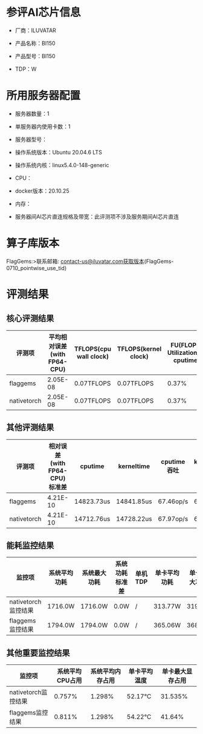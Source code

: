 # 参评AI芯片信息

* 厂商：ILUVATAR

* 产品名称：BI150
* 产品型号：BI150
* TDP：W

# 所用服务器配置

* 服务器数量：1


* 单服务器内使用卡数：1
* 服务器型号：
* 操作系统版本：Ubuntu 20.04.6 LTS
* 操作系统内核：linux5.4.0-148-generic
* CPU：
* docker版本：20.10.25
* 内存：
* 服务器间AI芯片直连规格及带宽：此评测项不涉及服务期间AI芯片直连

# 算子库版本
FlagGems:>联系邮箱: contact-us@iluvatar.com获取版本(FlagGems-0710_pointwise_use_tid)

# 评测结果

## 核心评测结果

| 评测项  | 平均相对误差(with FP64-CPU) | TFLOPS(cpu wall clock) | TFLOPS(kernel clock) | FU(FLOPS Utilization)-cputime | FU-kerneltime |
| ---- | -------------- | -------------- | ------------ | ------ | ----- |
| flaggems | 2.05E-08    | 0.07TFLOPS       | 0.07TFLOPS        | 0.37% | 0.37% |
| nativetorch | 2.05E-08    | 0.07TFLOPS      | 0.07TFLOPS      | 0.37%      | 0.37%    |

## 其他评测结果

| 评测项  | 相对误差(with FP64-CPU)标准差 | cputime | kerneltime | cputime吞吐 | kerneltime吞吐 | 无预热时延 | 预热后时延 |
| ---- | -------------- | -------------- | ------------ | ------------ | -------------- | -------------- | ------------ |
| flaggems | 4.21E-10    | 14823.73us       | 14841.85us        | 67.46op/s | 67.38op/s | 385526.37us | 15085.68us |
| nativetorch | 4.21E-10    | 14712.76us       | 14728.22us        | 67.97op/s | 67.90op/s | 15182.73us | 14985.83us |

## 能耗监控结果

| 监控项  | 系统平均功耗  | 系统最大功耗  | 系统功耗标准差 | 单机TDP | 单卡平均功耗 | 单卡最大功耗 | 单卡功耗标准差 | 单卡TDP |
| ---- | ------- | ------- | ------- | ----- | ------------ | ------------ | ------------- | ----- |
| nativetorch监控结果 | 1716.0W | 1716.0W | 0.0W   | /     | 313.77W       | 319.0W      | 4.79W        | 1716.0  |
| flaggems监控结果 | 1794.0W | 1794.0W | 0.0W   | /     | 365.06W       | 368.0W      | 5.26W        | 1794.0  |

## 其他重要监控结果

| 监控项  | 系统平均CPU占用 | 系统平均内存占用 | 单卡平均温度 | 单卡最大显存占用 |
| ---- | --------- | -------- | ------------ | -------------- |
| nativetorch监控结果 | 0.757%    | 1.298%   | 52.17°C       | 31.535%        |
| flaggems监控结果 | 0.811%    | 1.298%   | 54.22°C       | 41.64%        |
